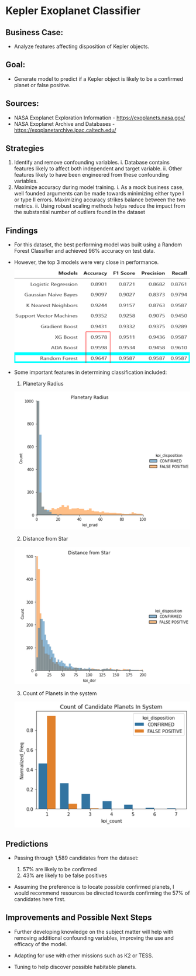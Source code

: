 # Kepler Exoplanet Classifier


## Business Case:
* Analyze features affecting disposition of Kepler objects.

## Goal:
* Generate model to predict if a Kepler object is likely to be a confirmed planet or false positive.

## Sources:

* NASA Exoplanet Exploration Information - https://exoplanets.nasa.gov/
* NASA Exoplanet Archive and Databases - https://exoplanetarchive.ipac.caltech.edu/

## Strategies

1. Identify and remove confounding variables.
    i. Database contains features likely to affect both independent and target variable.
    ii. Other features likely to have been engineered from these confounding variables.
2. Maximize accuracy during model training.
    i. As a mock business case, well founded arguments can be made towards minimizing either type I or type II errors.
       Maximizing accuracy strikes balance between the two metrics.
    ii. Using robust scaling methods helps reduce the impact from the substantial number of outliers found in the dataset

## Findings

* For this dataset, the best performing model was built using a Random Forest Classifier and achieved 96% accuracy on test data.
* However, the top 3 models were very close in performance.

    ![Model_results](https://github.com/NelGen/NG-NASA-Exoplanet-Classifier-Project/blob/main/Images/Model_results.PNG)

* Some important features in determining classification included:
    1. Planetary Radius

    ![Planetary_Radius](https://github.com/NelGen/NG-NASA-Exoplanet-Classifier-Project/blob/main/Images/Planetary_radius_feature.PNG)
    
    2. Distance from Star

    ![Distance_from_Star](https://github.com/NelGen/NG-NASA-Exoplanet-Classifier-Project/blob/main/Images/Distance_from_star_feature.PNG)
    
    3. Count of Planets in the system
   
    ![Planet_count](https://github.com/NelGen/NG-NASA-Exoplanet-Classifier-Project/blob/main/Images/Planet_count_feature.PNG)
    
    
## Predictions

* Passing through 1,589 candidates from the dataset:
    1. 57% are likely to be confirmed
    2. 43% are likely to be false positives

* Assuming the preference is to locate possible confirmed planets, I would recommend resources be directed towards confirming the 57% of candidates here first.

## Improvements and Possible Next Steps

* Further developing knowledge on the subject matter will help with removing additional confounding variables, improving the use and efficacy of the model.

* Adapting for use with other missions such as K2 or TESS.

* Tuning to help discover possible habitable planets.
        
